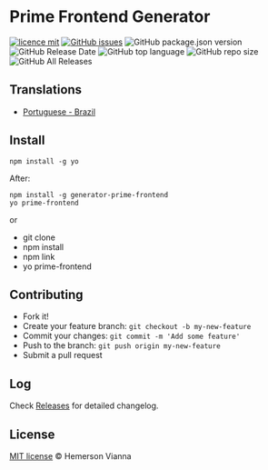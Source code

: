 # Prime Frontend Generator

[![licence mit](https://img.shields.io/badge/license-MIT-blue.svg?style=flat-square)](http://hemersonvianna.mit-license.org/)
[![GitHub issues](https://img.shields.io/github/issues/org-victorinox/prime-frontend-generator.svg)](https://github.com/org-victorinox/prime-frontend-generator/issues)
![GitHub package.json version](https://img.shields.io/github/package-json/v/org-victorinox/prime-frontend-generator.svg)
![GitHub Release Date](https://img.shields.io/github/release-date/org-victorinox/prime-frontend-generator.svg)
![GitHub top language](https://img.shields.io/github/languages/top/org-victorinox/prime-frontend-generator.svg)
![GitHub repo size](https://img.shields.io/github/repo-size/org-victorinox/prime-frontend-generator.svg)
![GitHub All Releases](https://img.shields.io/github/downloads/org-victorinox/prime-frontend-generator/total.svg)

## Translations

* [Portuguese - Brazil](translations/pt_BR)

## Install

```
npm install -g yo
```

After:

```
npm install -g generator-prime-frontend
yo prime-frontend
```

or

- git clone
- npm install
- npm link
- yo prime-frontend


## Contributing

- Fork it!
- Create your feature branch: `git checkout -b my-new-feature`
- Commit your changes: `git commit -m 'Add some feature'`
- Push to the branch: `git push origin my-new-feature`
- Submit a pull request

## Log

Check [Releases](https://github.com/org-victorinox/prime-frontend-generator/releases) for detailed changelog.

## License

[MIT license](http://hemersonvianna.mit-license.org/) © Hemerson Vianna
